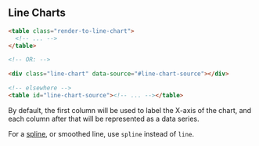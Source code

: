 Line Charts
-----------

```html
<table class="render-to-line-chart">
  <!-- ... -->
</table>

<!-- OR: -->

<div class="line-chart" data-source="#line-chart-source"></div>

<!-- elsewhere -->
<table id="line-chart-source"><!-- ... --></table>
```

By default, the first column will be used to label the X-axis of the chart, and each column after that will be represented as a data series.

For a [spline](http://en.wikipedia.org/wiki/Spline_%28mathematics%29), or smoothed line, use `spline` instead of `line`.

